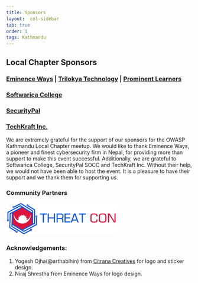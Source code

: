 ```yaml
---
title: Sponsors
layout:  col-sidebar
tab: true
order: 1
tags: Kathmandu
---
```


## Local Chapter Sponsors

### [Eminence Ways](https://eminenceways.com) | [Trilokya Technology](https://trilokyatech.com/) | [Prominent Learners](https://prominentlearners.com/)
### [Softwarica College](https://softwarica.edu.np/)
### [SecurityPal](https://www.securitypalhq.com/)
### [TechKraft Inc.](https://techkraftinc.com/)

We are extremely grateful for the support of our sponsors for the OWASP Kathmandu Local Chapter meetup. We would like to thank Eminence Ways, a pioneer and finest cybersecurity firm in Nepal, for providing more than support to make this event successful. Additionally, we are grateful to Softwarica College, SecurityPal SOCC and TechKraft Inc. Without their help, we would not have been able to host the event. It is a pleasure to have their support and we thank them for supporting us.

### Community Partners

[<img src="https://raw.githubusercontent.com/OWASP/www-chapter-kathmandu/main/assets/images/THREAT%20CON.png" width="300" alt="THREAT CON">](https://threatcon.io)

### Acknowledgements:
1. Yogesh Ojha(@arthabihin) from [Citrana Creatives](https://citranacreatives.com/) for logo and sticker design.
2. Niraj Shrestha from Eminence Ways for logo design.
